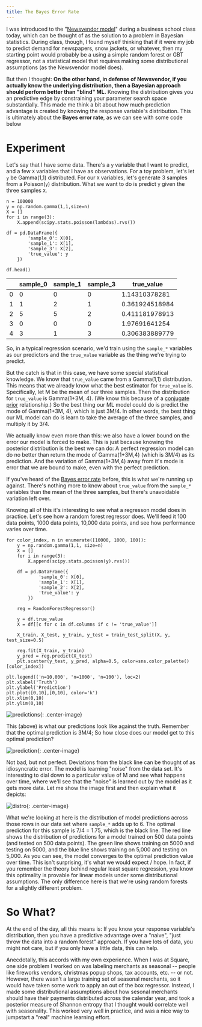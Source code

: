 ```yaml
---
title: The Bayes Error Rate
---
```


I was introduced to the "[Newsvendor model](https://en.wikipedia.org/wiki/Newsvendor_model)" during a business school class today, which can be thought of as the solution to a problem in Bayesian statistics. During class, though, I found myself thinking that if it were my job to predict demand for newspapers, snow jackets, or whatever, then my starting point would probably be a using a simple random forest or GBT regressor, not a statistical model that requires making some distributional assumptions (as the Newsvendor model does).

But then I thought: **On the other hand, in defense of Newsvendor, if you actually know the underlying distribution, then a Bayesian approach should perform better than "blind" ML.** Knowing the distribution gives you an predictive edge by constraining your parameter search space substantially. This made me think a bit about how much prediction advantage is created by knowing the response variable's distribution. This is ultimately about the **Bayes error rate**, as we can see with some code below

# Experiment

Let's say that I have some data. There's a `y` variable that I want to predict, and a few `X` variables that I have as observations. For a toy problem, let's let `y` be Gamma(1,1) distributed. For our `X` variables, let's generate 3 samples from a Poisson(`y`) distribution. What we want to do is predict `y` given the three samples `X`. 

```
n = 100000
y = np.random.gamma(1,1,size=n)
X = []
for i in range(3):
    X.append(scipy.stats.poisson(lambdas).rvs())
    
df = pd.DataFrame({
        'sample_0': X[0],
        'sample_1': X[1],
        'sample_3': X[2],
        'true_value': y
    })

df.head()
```

|          | sample_0 | sample_1 | sample_3 | true_value |
|----------|----------|----------|------------|----------------|
| 0        | 0        | 0        | 0          | 1.14310378281  |
| 1        | 1        | 2        | 1          | 0.361924518984 |
| 2        | 5        | 5        | 2          | 0.411181978913 |
| 3        | 0        | 0        | 0          | 1.97691641254  |
| 4        | 3        | 1        | 3          | 0.306383889779 |

So, in a typical regression scenario, we'd train using the `sample_*` variables as our predictors and the `true_value` variable as the thing we're trying to predict.

But the catch is that in this case, we have some special statistical knowledge. We know that `true_value` came from a Gamma(1,1) distribution. This means that we already know what the best estimator for `true_value` is. Specifically, let M be the mean of our three samples. Then the distribution for `true_value` is Gamma(1+3M, 4). (We know this because of a [conjugate prior](https://en.wikipedia.org/wiki/Conjugate_prior) relationship.) So the best thing our ML model could do is predict the mode of Gamma(1+3M, 4), which is just 3M/4. In other words, the best thing our ML model can do is learn to take the average of the three samples, and multiply it by 3/4.

We actually know even more than this: we also have a lower bound on the error our model is forced to make. This is just because knowing the posterior distribution is the best we can do: A perfect regression model can do no better than return the mode of Gamma(1+3M,4) (which is 3M/4) as its prediction. And the variation of Gamma(1+3M,4) away from it's mode is error that we are bound to make, even with the perfect prediction.

If you've heard of the [Bayes error rate](https://en.wikipedia.org/wiki/Bayes_error_rate) before, this is what we're running up against. There's nothing more to know about `true_value` from the `sample_*` variables than the mean of the three samples, but there's unavoidable variation left over.

Knowing all of this it's interesting to see what a regresson model does in practice. Let's see how a random forest regressor does. We'll feed it 100 data points, 1000 data points, 10,000 data points, and see how performance varies over time.

```
for color_index, n in enumerate([10000, 1000, 100]):
    y = np.random.gamma(1,1, size=n)
    X = []
    for i in range(3):
        X.append(scipy.stats.poisson(y).rvs())

    df = pd.DataFrame({
            'sample_0': X[0],
            'sample_1': X[1],
            'sample_2': X[2],
            'true_value': y
        })

    reg = RandomForestRegressor()

    y = df.true_value
    X = df[[c for c in df.columns if c != 'true_value']]

    X_train, X_test, y_train, y_test = train_test_split(X, y, test_size=0.5)

    reg.fit(X_train, y_train)
    y_pred = reg.predict(X_test)
    plt.scatter(y_test, y_pred, alpha=0.5, color=sns.color_palette()[color_index])
    
plt.legend(('n=10,000', 'n=1000', 'n=100'), loc=2)
plt.xlabel('Truth')
plt.ylabel('Prediction')
plt.plot([0,10],[0,10], color='k')
plt.xlim(0,10)
plt.ylim(0,10)
```

![predictions](http://i.imgur.com/b0lMCQM.png){: .center-image}

This (above) is what our predictions look like against the truth. Remember that the optimal prediction is 3M/4; So how close does our model get to this optimal prediction?

![prediction](http://i.imgur.com/ZYli4GN.png){: .center-image}

Not bad, but not perfect. Deviations from the black line can be thought of as idiosyncratic error. The model is learning "noise" from the data set. It's interesting to dial down to a particular value of M and see what happens over time, where we'll see that the "noise" is learned out by the model as it gets more data. Let me show the image first and then explain what it depicts:

![distro](http://i.imgur.com/OtSrehR.png){: .center-image}

What we're looking at here is the distribution of model predictions across those rows in our data set where `sample_*` adds up to 6. The optimal prediction for this sample is 7/4 = 1.75, which is the black line. The red line shows the distribution of predictions for a model trained on 500 data points (and tested on 500 data points). The green line shows training on 5000 and testing on 5000, and the blue line shows training on 5,000 and testing on 5,000. As you can see, the
model converges to the optimal prediction value over time. This isn't surprising, it's what we would expect / hope. In fact, if you remember the theory behind regular least square regression, you know this optimality is provable for linear models under some distributional assumptions. The only difference here is that we're using random forests for a slightly different problem.

# So What?

At the end of the day, all this means is: If you know your response variable's distribution, then you have a predictive advantage over a "naive", "just throw the data into a random forest" approach. If you have lots of data, you might not care, but if you only have a little data, this can help. 

Anecdotally, this accords with my own experience. When I was at Square, one side problem I worked on was labeling merchants as seasonal -- people like fireworks vendors, christmas popup shops, tax accounts, etc. -- or not. However, there wasn't a large training set of seasonal merchants, so it would have taken some work to apply an out of the box regressor. Instead, I made some distributional assumptions about how sesonal merchants should have their payments distributed across the calendar year, and took a posterior measure of Shannon entropy that I thought would correlate well with seasonality. This worked very well in practice, and was a nice way to jumpstart a "real" machine learning effort.
